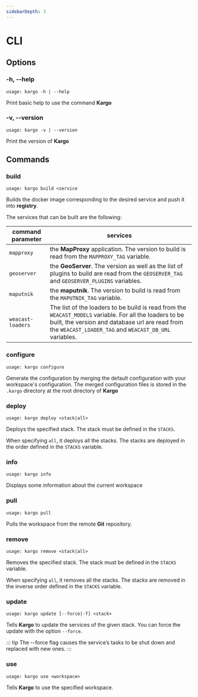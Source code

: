 ```yaml
---
sidebarDepth: 3
---
```


# CLI

## Options

### -h, --help

`usage: kargo -h | --help`

Print basic help to use the command **Kargo**

### -v, --version

`usage: kargo -v | --version`

Print the version of **Kargo**

## Commands

### build

`usage: kargo build <service`

Builds the docker image corresponding to the desired service and push it into **registry**. 

The services that can be built are the following:

| command parameter | services |
| --- | --- |
| `mapproxy` | the **MapProxy** application. The version to build is read from the `MAPPROXY_TAG` variable. |
| `geoserver` | the **GeoServer**. The version as well as the list of plugins to build are read from the `GEOSERVER_TAG`  and `GEOSERVER_PLUGINS` variables. |
| `maputnik` | the **maputnik**. The version to build is read from the `MAPUTNIK_TAG` variable. |
| `weacast-loaders` | The list of the loaders to be build is read from the `WEACAST_MODELS` variable. For all the loaders to be built, the version and database url are read from the `WEACAST_LOADER_TAG` and `WEACAST_DB_URL` variables. |

### configure

`usage: kargo configure`

Generate the configuration by merging the default configuration with your workspace's configuration. The merged configuration files is stored in the `.kargo` directory at the root directory of **Kargo**

### deploy

`usage: kargo deploy <stack|all>`

Deploys the specified stack. The stack must be defined in the `STACKS`.

When specifying `all`, it deploys all the stacks. The stacks are deployed in the order defined in the `STACKS` variable.

### info

`usage: kargo info`

Displays some information about the current workspace

### pull

`usage: kargo pull`

Pulls the workspace from the remote **Git** repository.

### remove

`usage: kargo remove <stack|all>`

Removes the specified stack. The stack must be defined in the `STACKS` variable.

When specifying `all`, it removes all the stacks. The stacks are removed in the inverse order defined in the `STACKS` variable.

### update

`usage: kargo update [--force|-f] <stack>`

Tells **Kargo** to update the services of the given stack. You can force the update with the option `--force`. 

::: tip
The --force flag causes the service’s tasks to be shut down and replaced with new ones.
:::

### use

`usage: kargo use <workspace>`

Tells **Kargo** to use the specified workspace.

